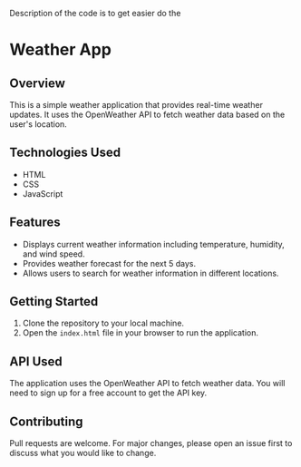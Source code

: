 Description of the code is to get easier 
do the 
# Weather App

## Overview
This is a simple weather application that provides real-time weather updates. It uses the OpenWeather API to fetch weather data based on the user's location.

## Technologies Used
- HTML
- CSS
- JavaScript

## Features
- Displays current weather information including temperature, humidity, and wind speed.
- Provides weather forecast for the next 5 days.
- Allows users to search for weather information in different locations.

## Getting Started
1. Clone the repository to your local machine.
2. Open the `index.html` file in your browser to run the application.

## API Used
The application uses the OpenWeather API to fetch weather data. You will need to sign up for a free account to get the API key.

## Contributing
Pull requests are welcome. For major changes, please open an issue first to discuss what you would like to change.
